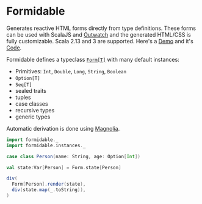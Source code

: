 # Formidable

Generates reactive HTML forms directly from type definitions. These forms can be used with ScalaJS and [Outwatch](github.com/outwatch/outwatch) and the generated HTML/CSS is fully customizable. Scala 2.13 and 3 are supported. Here's a [Demo](https://fdietze.github.io/formidable) and it's [Code](demo/src/main/scala-3/Main.scala).

Formidable defines a typeclass [`Form[T]`](formidable/src/main/scala/Form.scala) with many default instances:
- Primitives: `Int`, `Double`, `Long`, `String`, `Boolean`
- `Option[T]`
- `Seq[T]`
- sealed traits
- tuples
- case classes
- recursive types
- generic types

Automatic derivation is done using [Magnolia](https://github.com/softwaremill/magnolia).

```scala
import formidable._
import formidable.instances._

case class Person(name: String, age: Option[Int])

val state:Var[Person] = Form.state[Person]

div(
  Form[Person].render(state),
  div(state.map(_.toString)),
)
```


